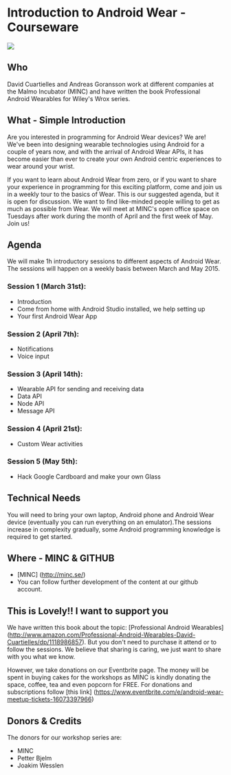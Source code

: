 # Introduction to Android Wear - Courseware

![](http://ecx.images-amazon.com/images/I/51pCIcyLYyL._SX258_BO1,204,203,200_.jpg)

## Who

David Cuartielles and Andreas Goransson work at different companies at the Malmo Incubator (MINC) and have written the book Professional Android Wearables for Wiley's Wrox series.

## What - Simple Introduction

Are you interested in programming for Android Wear devices? We are! We've been into designing wearable technologies using Android for a couple of years now, and with the arrival of Android Wear APIs, it has become easier than ever to create your own Android centric experiences to wear around your wrist.

If you want to learn about Android Wear from zero, or if you want to share your experience in programming for this exciting platform, come and join us in a weekly tour to the basics of Wear. This is our suggested agenda, but it is open for discussion. We want to find like-minded people willing to get as much as possible from Wear.
We will meet at MINC's open office space on Tuesdays after work during the month of April and the first week of May. Join us!

## Agenda

We will make 1h introductory sessions to different aspects of Android Wear. The sessions will happen on a weekly basis between March and May 2015.

### Session 1 (March 31st):
* Introduction
* Come from home with Android Studio installed, we help setting up
* Your first Android Wear App

### Session 2 (April 7th):
* Notifications
* Voice input

### Session 3 (April 14th):
* Wearable API for sending and receiving data
* Data API
* Node API
* Message API

### Session 4 (April 21st):
* Custom Wear activities

### Session 5 (May 5th):
* Hack Google Cardboard and make your own Glass

## Technical Needs

You will need to bring your own laptop, Android phone and Android Wear device (eventually you can run everything on an emulator).The sessions increase in complexity gradually, some Android programming knowledge is required to get started.

## Where - MINC & GITHUB

* [MINC] (http://minc.se/)
* You can follow further development of the content at our github account.

## This is Lovely!! I want to support you

We have written this book about the topic: [Professional Android Wearables] (http://www.amazon.com/Professional-Android-Wearables-David-Cuartielles/dp/1118986857). But you don't need to purchase it attend or to follow the sessions. We believe that sharing is caring, we just want to share with you what we know. 

However, we take donations on our Eventbrite page. The money will be spent in buying cakes for the workshops as MINC is kindly donating the space, coffee, tea and even popcorn for FREE. For donations and subscriptions follow [this link] (https://www.eventbrite.com/e/android-wear-meetup-tickets-16073397966)

## Donors & Credits

The donors for our workshop series are:

* MINC
* Petter Bjelm
* Joakim Wesslen
